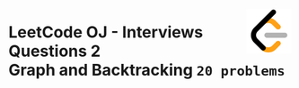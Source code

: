 <a href="/level-2/leetcode/interviews-questions-2/solutions/graph-backtracking.md"><img align="right" width="80" src="/logos/leetcode.png"></img></a>

# LeetCode OJ - Interviews Questions 2 <br> Graph and Backtracking `20 problems`
